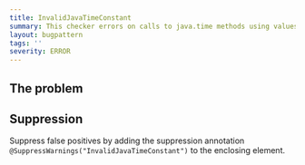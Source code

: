 ```yaml
---
title: InvalidJavaTimeConstant
summary: This checker errors on calls to java.time methods using values that are guaranteed to throw a DateTimeException.
layout: bugpattern
tags: ''
severity: ERROR
---
```


<!--
*** AUTO-GENERATED, DO NOT MODIFY ***
To make changes, edit the @BugPattern annotation or the explanation in docs/bugpattern.
-->


## The problem


## Suppression
Suppress false positives by adding the suppression annotation `@SuppressWarnings("InvalidJavaTimeConstant")` to the enclosing element.

